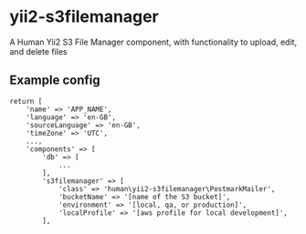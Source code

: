 # yii2-s3filemanager

A Human Yii2 S3 File Manager component, with functionality to upload, edit, and delete files

## Example config

```
return [
	'name' => 'APP_NAME',
	'language' => 'en-GB',
	'sourceLanguage' => 'en-GB',
	'timeZone' => 'UTC',
	...,
	'components' => [
		'db' => [
			...
		],
		's3filemanager' => [
			'class' => 'human\yii2-s3filemanager\PostmarkMailer',
			'bucketName' => '[name of the S3 bucket]',
			'environment' => '[local, qa, or production]',
			'localProfile' => '[aws profile for local development]',
		],
```